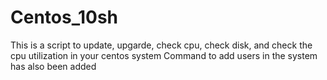 # Centos_10sh
This is a script to update, upgarde, check cpu, check disk, and check the cpu utilization in your centos system
Command to add users in the system has also been added